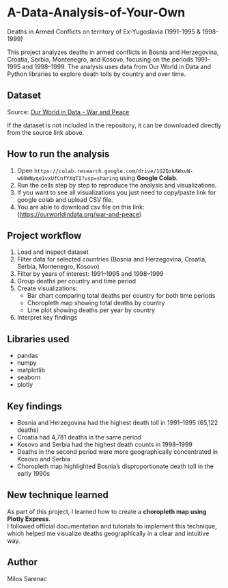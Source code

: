 # A-Data-Analysis-of-Your-Own
Deaths in Armed Conflicts on territory of Ex-Yugoslavia (1991-1995 &amp; 1998-1999)

This project analyzes deaths in armed conflicts in Bosnia and Herzegovina, Croatia, Serbia, Montenegro, and Kosovo, focusing on the periods 1991–1995 and 1998–1999. The analysis uses data from Our World in Data and Python libraries to explore death tolls by country and over time.

## Dataset

Source: [Our World in Data - War and Peace](https://ourworldindata.org/war-and-peace)

If the dataset is not included in the repository, it can be downloaded directly from the source link above.

## How to run the analysis

1. Open `https://colab.research.google.com/drive/1G2QzkAWxuW-w6OWNyqe1vxUfCnfYXqTI?usp=sharing` using **Google Colab**.
2. Run the cells step by step to reproduce the analysis and visualizations.
3. If you want to see all visualizations you just need to copy/paste link for google colab and upload CSV file.
4. You are able to download csv file on this link: (https://ourworldindata.org/war-and-peace)
## Project workflow

1. Load and inspect dataset
2. Filter data for selected countries (Bosnia and Herzegovina, Croatia, Serbia, Montenegro, Kosovo)
3. Filter by years of interest: 1991–1995 and 1998–1999
4. Group deaths per country and time period
5. Create visualizations:
   - Bar chart comparing total deaths per country for both time periods
   - Choropleth map showing total deaths by country
   - Line plot showing deaths per year by country
6. Interpret key findings

## Libraries used

- pandas
- numpy
- matplotlib
- seaborn
- plotly

## Key findings

- Bosnia and Herzegovina had the highest death toll in 1991–1995 (65,122 deaths)
- Croatia had 4,781 deaths in the same period
- Kosovo and Serbia had the highest death counts in 1998–1999
- Deaths in the second period were more geographically concentrated in Kosovo and Serbia
- Choropleth map highlighted Bosnia’s disproportionate death toll in the early 1990s

## New technique learned

As part of this project, I learned how to create a **choropleth map using Plotly Express**.  
I followed official documentation and tutorials to implement this technique, which helped me visualize deaths geographically in a clear and intuitive way.

## Author

Milos Sarenac
